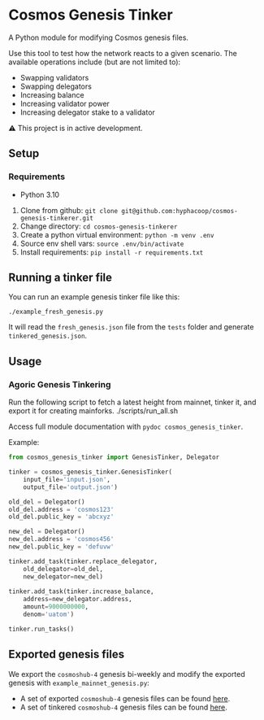 # Cosmos Genesis Tinker

A Python module for modifying Cosmos genesis files.

Use this tool to test how the network reacts to a given scenario. The available operations include (but are not limited to):
* Swapping validators
* Swapping delegators
* Increasing balance
* Increasing validator power
* Increasing delegator stake to a validator

⚠️ This project is in active development. 

## Setup

### Requirements

* Python 3.10

1. Clone from github:  `git clone git@github.com:hyphacoop/cosmos-genesis-tinkerer.git`
2. Change directory: `cd cosmos-genesis-tinkerer`
3. Create a python virtual environment: `python -m venv .env`
4. Source env shell vars:  `source .env/bin/activate`
5. Install requirements: `pip install -r requirements.txt`

## Running a tinker file

You can run an example genesis tinker file like this:
```
./example_fresh_genesis.py
```

It will read the `fresh_genesis.json` file from the `tests` folder and generate `tinkered_genesis.json`.

## Usage


### Agoric Genesis Tinkering
Run the following script to fetch a latest height from mainnet, tinker it, and export it for creating mainforks.
./scripts/run_all.sh


Access full module documentation with `pydoc cosmos_genesis_tinker`.

Example:

```python
from cosmos_genesis_tinker import GenesisTinker, Delegator

tinker = cosmos_genesis_tinker.GenesisTinker(
    input_file='input.json',
    output_file='output.json')

old_del = Delegator()
old_del.address = 'cosmos123'
old_del.public_key = 'abcxyz'

new_del = Delegator()
new_del.address = 'cosmos456'
new_del.public_key = 'defuvw'

tinker.add_task(tinker.replace_delegator,
    old_delegator=old_del,
    new_delegator=new_del)
    
tinker.add_task(tinker.increase_balance,
    address=new_delegator.address,
    amount=9000000000,
    denom='uatom')

tinker.run_tasks()
```

## Exported genesis files
We export the `cosmoshub-4` genesis bi-weekly and modify the exported genesis with `example_mainnet_genesis.py`:

- A set of exported `cosmoshub-4` genesis files can be found [here](https://files.polypore.xyz/genesis/mainnet-genesis-export/).
- A set of tinkered `cosmoshub-4` genesis files can be found [here](https://files.polypore.xyz/genesis/mainnet-genesis-tinkered/).

